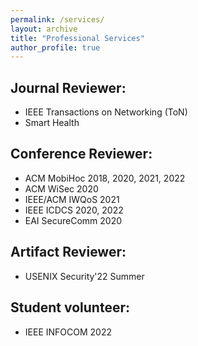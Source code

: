 ```yaml
---
permalink: /services/
layout: archive
title: "Professional Services"
author_profile: true
---
```



## Journal Reviewer:

* IEEE Transactions on Networking (ToN)
* Smart Health

## Conference Reviewer:

* ACM MobiHoc 2018, 2020, 2021, 2022
* ACM WiSec 2020
* IEEE/ACM IWQoS 2021
* IEEE ICDCS 2020, 2022
* EAI SecureComm 2020

## Artifact Reviewer:

* USENIX Security'22 Summer

## Student volunteer:

* IEEE INFOCOM 2022 